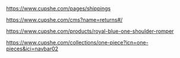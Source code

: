 https://www.cupshe.com/pages/shippings

https://www.cupshe.com/cms?name=returns#/

https://www.cupshe.com/products/royal-blue-one-shoulder-romper

https://www.cupshe.com/collections/one-piece?icn=one-pieces&ici=navbar02
